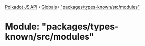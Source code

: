 [Polkadot JS API](../README.md) › [Globals](../globals.md) › ["packages/types-known/src/modules"](_packages_types_known_src_modules_.md)

# Module: "packages/types-known/src/modules"


